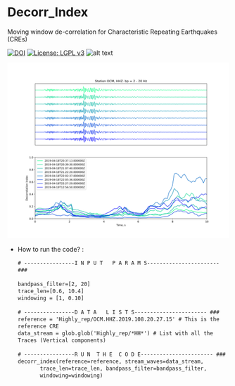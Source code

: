 # Decorr_Index
Moving window de-correlation for Characteristic Repeating Earthquakes (CREs)

[![DOI](https://zenodo.org/badge/81490154.svg)](https://zenodo.org/badge/latestdoi/81490154)
[![License: LGPL v3](https://img.shields.io/badge/License-LGPL%20v3-blue.svg)](https://www.gnu.org/licenses/lgpl-3.0)
![alt text](https://www.gnu.org/graphics/lgplv3-147x51.png)

![alt text](https://github.com/echavess/Decorr_Index/blob/master/Decorrelation_Index_Bp_2_20.png)


* How to run the code? :

    ```
    # ----------------I N P U T   P A R A M S----------------------- ###

    bandpass_filter=[2, 20]
    trace_len=[0.6, 10.4]
    windowing = [1, 0.10]

    # ----------------D A T A   L I S T S----------------------- ###
    reference = 'Highly_rep/OCM.HHZ.2019.108.20.27.15' # This is the reference CRE
    data_stream = glob.glob('Highly_rep/*HH*') # List with all the Traces (Vertical components)

    # ----------------R U N  T H E  C O D E----------------------- ###
    decorr_index(reference=reference, stream_waves=data_stream, 
           trace_len=trace_len, bandpass_filter=bandpass_filter, 
           windowing=windowing)
    ```
